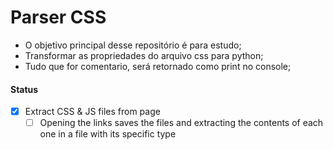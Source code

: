 # Parser CSS

- O objetivo principal desse repositório é para estudo;
- Transformar as propriedades do arquivo css para python;
- Tudo que for comentario, será retornado como print no console;


#### Status

- [x] Extract CSS & JS files from page
    - [ ] Opening the links saves the files and extracting the contents of each one in a file with its specific type